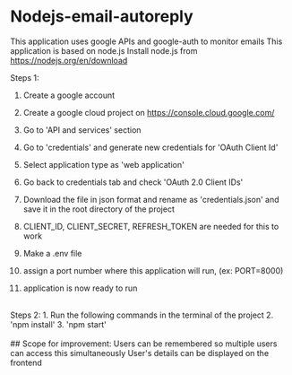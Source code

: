 # Nodejs-email-autoreply

This application uses google APIs and google-auth to monitor emails
This application is based on node.js
Install node.js from https://nodejs.org/en/download

Steps 1:
  1. Create a google account
  2. Create a google cloud project on https://console.cloud.google.com/
  3. Go to 'API and services' section
  4. Go to 'credentials' and generate new credentials for 'OAuth Client Id'
  5. Select application type as 'web application'
  6. Go back to credentials tab and check 'OAuth 2.0 Client IDs'
  7. Download the file in json format and rename as 'credentials.json' and save it in the root directory of the project
  8. CLIENT_ID, CLIENT_SECRET, REFRESH_TOKEN are needed for this to work

  9. Make a .env file
  10. assign a port number where this application will run, (ex: PORT=8000)
  11. application is now ready to run
<br>
Steps 2:
  1. Run the following commands in the terminal of the project
  2. 'npm install'
  3. 'npm start'
<br>
<br>
## Scope for improvement:
Users can be remembered so multiple users can access this simultaneously
User's details can be displayed on the frontend


